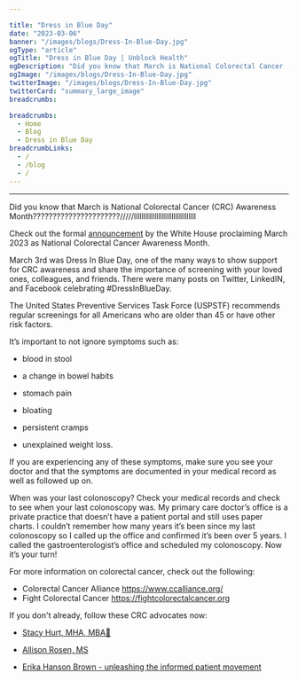 ```yaml
---

title: "Dress in Blue Day"
date: "2023-03-06"
banner: "/images/blogs/Dress-In-Blue-Day.jpg"
ogType: "article"
ogTitle: "Dress in Blue Day | Unblock Health"
ogDescription: "Did you know that March is National Colorectal Cancer (CRC) Awareness Month?"
ogImage: "/images/blogs/Dress-In-Blue-Day.jpg"
twitterImage: "/images/blogs/Dress-In-Blue-Day.jpg"
twitterCard: "summary_large_image"
breadcrumbs:

breadcrumbs:
  - Home
  - Blog
  - Dress in Blue Day
breadcrumbLinks:
  - /
  - /blog
  - /
---
```


---

Did you know that March is National Colorectal Cancer (CRC) Awareness Month??????????????????????/////lllllllllllllllllllllllllllllllll

Check out the formal [announcement](https://www.whitehouse.gov/briefing-room/presidential-actions/2023/02/28/a-proclamation-on-national-colorectal-cancer-awareness-month-2023/) by the White House proclaiming March 2023 as National Colorectal Cancer Awareness Month.

March 3rd was Dress In Blue Day, one of the many ways to show support for CRC awareness and share the importance of screening with your loved ones, colleagues, and friends. There were many posts on Twitter, LinkedIN, and Facebook celebrating #DressInBlueDay.

The United States Preventive Services Task Force (USPSTF) recommends regular screenings for all Americans who are older than 45 or have other risk factors.

It’s important to not ignore symptoms such as:

* blood in stool

* a change in bowel habits

* stomach pain

* bloating

* persistent cramps

* unexplained weight loss.

If you are experiencing any of these symptoms, make sure you see your doctor and that the symptoms are documented in your medical record as well as followed up on.

When was your last colonoscopy? Check your medical records and check to see when your last colonoscopy was. My primary care doctor’s office is a private practice that doesn’t have a patient portal and still uses paper charts. I couldn’t remember how many years it’s been since my last colonoscopy so I called up the office and confirmed it’s been over 5 years. I called the gastroenterologist’s office and scheduled my colonoscopy. Now it’s your turn!

For more information on colorectal cancer, check out the following:

* Colorectal Cancer Alliance https://www.ccalliance.org/
* Fight Colorectal Cancer https://fightcolorectalcancer.org

If you don't already, follow these CRC advocates now:

* [Stacy Hurt, MHA, MBA🌻](https://www.linkedin.com/in/ACoAAAmXBpkB2o4sqUaMwRP-YDD_MGTLfLtxrHA)

* [Allison Rosen, MS](https://www.linkedin.com/in/ACoAABBe4IkBviXeau2oHN8Zaa6hkk9BheefcwE)

* [Erika Hanson Brown - unleashing the informed patient movement](https://www.linkedin.com/in/ACoAAAABJ3oBM3n313n9zglueYdjDCKI9r0EywU)